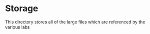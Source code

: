 # Storage

This directory stores all of the large files which are referenced by the various labs  

